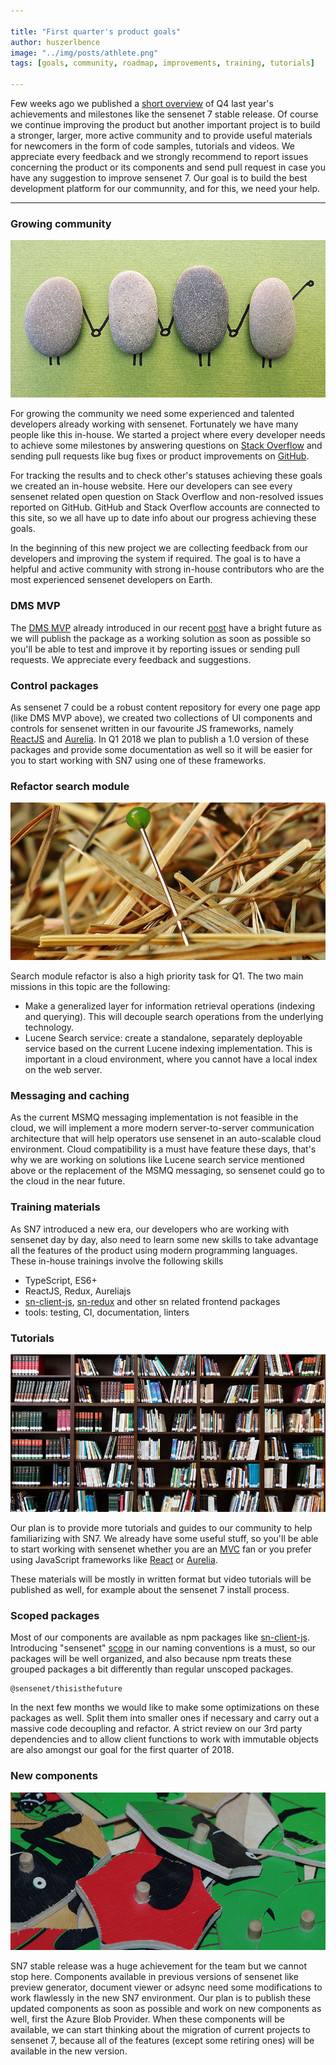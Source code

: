```yaml
---

title: "First quarter's product goals"
author: huszerlbence
image: "../img/posts/athlete.png"
tags: [goals, community, roadmap, improvements, training, tutorials]

---
```


Few weeks ago we published a [short overview](/blog/2018/01/24/q4-results) of Q4 last year's achievements and milestones like the sensenet 7 stable release. Of course we continue improving the product but another important project is to build a stronger, larger, more active community and to provide useful materials for newcomers in the form of code samples, tutorials and videos.
We appreciate every feedback and we strongly recommend to report issues concerning the product or its components and send pull request in case you have any suggestion to improve sensenet 7. 
Our goal is to build the best development platform for our communnity, and for this, we need your help.

---

### Growing community
![Community Rocks](/img/posts/community-rocks.png "Community Rocks")

For growing the community we need some experienced and talented developers already working with sensenet. Fortunately we have many people like this in-house. We started a project where every developer needs to achieve some milestones by answering questions on [Stack Overflow](https://stackoverflow.com/questions/tagged/sensenet) and sending pull requests like bug fixes or product improvements on [GitHub](https://github.com/SenseNet).

For tracking the results and to check other's statuses achieving these goals we created an in-house website.
Here our developers can see every sensenet related open question on Stack Overflow and non-resolved issues reported on GitHub.
GitHub and Stack Overflow accounts are connected to this site, so we all have up to date info about our progress achieving these goals.

In the beginning of this new project we are collecting feedback from our developers and improving the system if required. The goal is to have a helpful and active community with strong in-house contributors who are the most experienced sensenet developers on Earth.


### DMS MVP

The [DMS MVP](https://github.com/SenseNet/sn-dms-demo) already introduced in our recent [post](/blog/2018/01/24/q4-results#dms-mvp) have a bright future as we will publish the package as a working solution as soon as possible so you'll be able to test and improve it by reporting issues or sending pull requests. We appreciate every feedback and suggestions.

### Control packages

As sensenet 7 could be a robust content repository for every one page app (like DMS MVP above), we created two collections of UI components and controls for sensenet written in our favourite JS frameworks, namely [ReactJS](https://github.com/SenseNet/sn-controls-react) and [Aurelia](https://github.com/SenseNet/sn-controls-aurelia).
In Q1 2018 we plan to publish a 1.0 version of these packages and provide some documentation as well so it will be easier for you to start working with SN7 using one of these frameworks.


### Refactor search module
![Needle in a haystack](/img/posts/needle-in-haystack.png "Needle in a haystack")

Search module refactor is also a high priority task for Q1. The two main missions in this topic are the following:
- Make a generalized layer for information retrieval operations (indexing and querying). This will decouple search operations from the underlying technology.
- Lucene Search service: create a standalone, separately deployable service based on the current Lucene indexing implementation. This is important in a cloud environment, where you cannot have a local index on the web server.


### Messaging and caching

As the current MSMQ messaging implementation is not feasible in the cloud, we will implement a more modern server-to-server communication architecture that will help operators use sensenet in an auto-scalable cloud environment.
Cloud compatibility is a must have feature these days, that's why we are working on solutions like Lucene search service mentioned above or the replacement of the MSMQ messaging, so sensenet could go to the cloud in the near future. 

### Training materials

As SN7 introduced a new era, our developers who are working with sensenet day by day, also need to learn some new skills to take advantage all the features of the product using modern programming languages.
These in-house trainings involve the following skills
- TypeScript, ES6+
- ReactJS, Redux, Aureliajs
- [sn-client-js](https://github.com/SenseNet/sn-client-js), [sn-redux](https://github.com/SenseNet/sn-redux) and other sn related frontend packages
- tools: testing, CI, documentation, linters

### Tutorials
![Tutorials](/img/posts/bookshelf.png "Tutorials")

Our plan is to provide more tutorials and guides to our community to help familiarizing with SN7.
We already have some useful stuff, so you'll be able to start working with sensenet whether you are an [MVC](/docs/tutorials/starting-out-with-mvc/) fan or you prefer using JavaScript frameworks like [React](/docs/tutorials/starting-out-with-reactjs/) or [Aurelia](/blog/2018/01/10/starting-out-with-aurelia).

These materials will be mostly in written format but video tutorials will be published as well, for example about the sensenet 7 install process.

### Scoped packages

Most of our components are available as npm packages like [sn-client-js](https://github.com/SenseNet/sn-client-js).
Introducing "sensenet" [scope](https://docs.npmjs.com/misc/scope) in our naming conventions is a must, so our packages will be well organized, and also because npm treats these grouped packages a bit differently than regular unscoped packages.

```
@sensenet/thisisthefuture
```

In the next few months we would like to make some optimizations on these packages as well. Split them into smaller ones if necessary and carry out a massive code decoupling and refactor. A strict review on our 3rd party dependencies and to allow client functions to work with immutable objects are also amongst our goal for the first quarter of 2018.



### New components
![Components](/img/posts/toy-pieces.png "Components")

SN7 stable release was a huge achievement for the team but we cannot stop here. Components available in previous versions of sensenet like preview generator, document viewer or adsync need some modifications to work flawlessly in the new SN7 environment. Our plan is to publish these updated components as soon as possible and work on new components as well, first the Azure Blob Provider.
When these components will be available, we can start thinking about the migration of current projects to sensenet 7, because all of the features (except some retiring ones) will be available in the new version.
